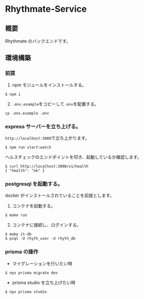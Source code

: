 # Rhythmate-Service

## 概要

Rhythmate のバックエンドです。

## 環境構築

### 前提

1. npm モジュールをインストールする。

```
$ npm i
```

2. `.env.example`をコピーして`.env`を配置する。

```
cp .env.example .env
```

### express サーバーを立ち上げる。

`http://localhost:3000`で立ち上がります。

```
$ npm run start:watch
```

ヘルスチェックのエンドポイントを叩き、起動しているか確認します。

```
$ curl http://localhost:3000/v1/health
{ "health": "ok" }
```

### postgresql を起動する。

docker がインストールされていることを前提とします。

1. コンテナを起動する。

```
$ make run
```

2. コンテナに接続し、ログインする。

```
$ make it-db
$ psql -U rhyth_user -d rhyth_db
```

### prisma の操作

- マイグレーションを行いたい時

```
$ npx prisma migrate dev
```

- prisma studio を立ち上げたい時

```
$ npx prisma studio
```
